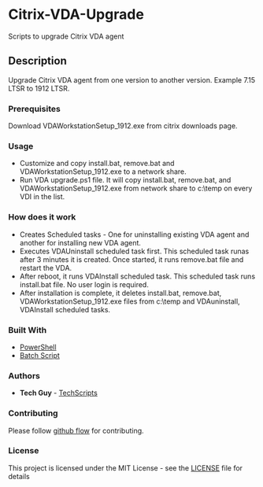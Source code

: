 # Citrix-VDA-Upgrade

Scripts to upgrade Citrix VDA agent

## Description

Upgrade Citrix VDA agent from one version to another version. Example 7.15 LTSR to 1912 LTSR.

### Prerequisites

Download VDAWorkstationSetup_1912.exe from citrix downloads page. 

### Usage

*  Customize and copy install.bat, remove.bat and VDAWorkstationSetup_1912.exe to a network share. 
*  Run VDA upgrade.ps1 file. It will copy install.bat, remove.bat, and VDAWorkstationSetup_1912.exe from network share to c:\temp on        every VDI in the list.

### How does it work

*  Creates Scheduled tasks - One for uninstalling existing VDA agent and another for installing new VDA agent.
*  Executes VDAUninstall scheduled task first. This scheduled task runas after 3 minutes it is created. Once started, it runs remove.bat    file and restart the VDA.
*  After reboot, it runs VDAInstall scheduled task. This scheduled task runs install.bat file. No user login is required.
*  After installation is complete, it deletes install.bat, remove.bat, VDAWorkstationSetup_1912.exe files from c:\temp and VDAuninstall,    VDAInstall scheduled tasks.

### Built With

* [PowerShell](https://en.wikipedia.org/wiki/PowerShell)
* [Batch Script](https://en.wikipedia.org/wiki/Batch_file)

### Authors

* **Tech Guy** - [TechScripts](https://github.com/TechScripts)

### Contributing

Please follow [github flow](https://guides.github.com/introduction/flow/index.html) for contributing.

### License

This project is licensed under the MIT License - see the [LICENSE](LICENSE) file for details
